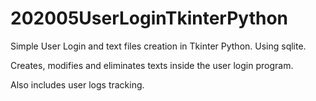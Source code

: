 # 202005UserLoginTkinterPython

Simple User Login and text files creation in Tkinter Python. Using sqlite.

Creates, modifies and eliminates texts inside the user login program.

Also includes user logs tracking.
